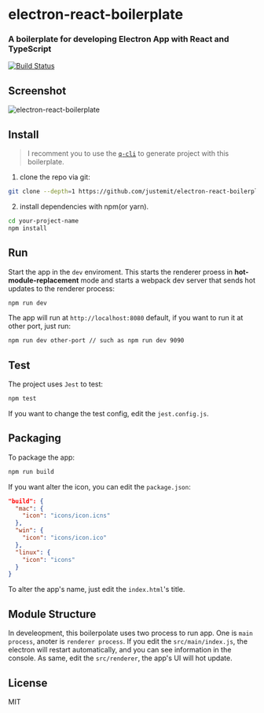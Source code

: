 # electron-react-boilerplate

### A boilerplate for developing Electron App with React and TypeScript

[![Build Status](https://travis-ci.org/justemit/electron-react-boilerplate.svg?branch=master)](https://travis-ci.org/justemit/electron-react-boilerplate)

## Screenshot

![electron-react-boilerplate](https://user-images.githubusercontent.com/26452939/50197324-88a9ba80-0381-11e9-93a4-3db3dfd08433.png)

## Install

> I recomment you to use the [`q-cli`](https://github.com/justemit/q-cli) to generate project with this boilerplate.

1.  clone the repo via git:

```bash
git clone --depth=1 https://github.com/justemit/electron-react-boilerplate.git ypur-project-name
```

2. install dependencies with npm(or yarn).

```bash
cd your-project-name
npm install
```

## Run

Start the app in the `dev` enviroment. This starts the renderer proess in **hot-module-replacement** mode and starts a webpack dev server that sends hot updates to the renderer process:

```bash
npm run dev
```

The app will run at `http://localhost:8080` default, if you want to run it at other port, just run:

```bash
npm run dev other-port // such as npm run dev 9090
```

## Test

The project uses `Jest` to test:

```bash
npm test
```

If you want to change the test config, edit the `jest.config.js`.

## Packaging

To package the app:

```bash
npm run build
```

If you want alter the icon, you can edit the `package.json`:

```json
"build": {
  "mac": {
    "icon": "icons/icon.icns"
  },
  "win": {
    "icon": "icons/icon.ico"
  },
  "linux": {
    "icon": "icons"
  }
}
```

To alter the app's name, just edit the `index.html`'s title.

## Module Structure

In develeopment, this boilerpolate uses two process to run app. One is `main process`, anoter is `renderer process`. If you edit the `src/main/index.js`, the electron will restart automatically, and you can see information in the console. As same, edit the `src/renderer`, the app's UI will hot update.

## License

MIT
